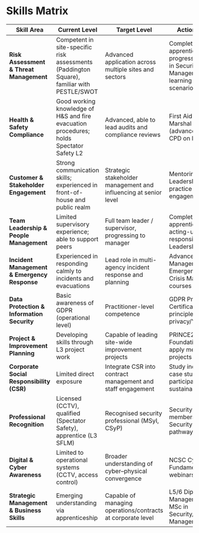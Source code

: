 # Skills Matrix

| Skill Area | Current Level | Target Level | Actions / Training |
|------------|---------------|--------------|--------------------|
| **Risk Assessment & Threat Management** | Competent in site-specific risk assessments (Paddington Square), familiar with PESTLE/SWOT | Advanced application across multiple sites and sectors | Complete L3 apprenticeship; progress to L4 Diploma in Security Management; apply learning in wider scenarios |
| **Health & Safety Compliance** | Good working knowledge of H&S and fire evacuation procedures; holds Spectator Safety L2 | Advanced, able to lead audits and compliance reviews | First Aid at Work; Fire Marshal training (advanced); regular CPD on H&S legislation |
| **Customer & Stakeholder Engagement** | Strong communication skills; experienced in front-of-house and public realm | Strategic stakeholder management and influencing at senior level | Mentoring, ILM Leadership & Coaching; practice stakeholder engagement projects |
| **Team Leadership & People Management** | Limited supervisory experience; able to support peers | Full team leader / supervisor, progressing to manager | Complete L3 apprenticeship; take on acting-up/team lead responsibilities; ILM Leadership programme |
| **Incident Management & Emergency Response** | Experienced in responding calmly to incidents and evacuations | Lead role in multi-agency incident response and planning | Advanced Conflict Management training; Emergency Planning & Crisis Management courses |
| **Data Protection & Information Security** | Basic awareness of GDPR (operational level) | Practitioner-level competence | GDPR Practitioner Certificate; apply principles to privacy/YouTube work |
| **Project & Improvement Planning** | Developing skills through L3 project work | Capable of leading site-wide improvement projects | PRINCE2 Foundation/Practitioner; apply methods in live projects |
| **Corporate Social Responsibility (CSR)** | Limited direct exposure | Integrate CSR into contract management and staff engagement | Study industry CSR case studies; participate in sustainability initiatives |
| **Professional Recognition** | Licensed (CCTV), qualified (Spectator Safety), apprentice (L3 SFLM) | Recognised security professional (MSyI, CSyP) | Security Institute membership; Chartered Security Professional pathway |
| **Digital & Cyber Awareness** | Limited to operational systems (CCTV, access control) | Broader understanding of cyber–physical convergence | NCSC Cyber Security Fundamentals; CPD webinars |
| **Strategic Management & Business Skills** | Emerging understanding via apprenticeship | Capable of managing operations/contracts at corporate level | L5/6 Diploma in Risk Management; MBA or MSc in Security/Business Management |
